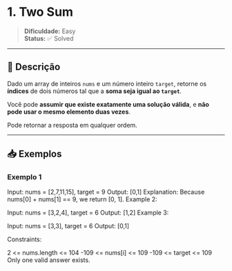 # 1. Two Sum

> **Dificuldade:** Easy  
> **Status:** ✅ Solved

---

## 🧠 Descrição

Dado um array de inteiros `nums` e um número inteiro `target`, retorne os **índices** de dois números tal que a **soma seja igual ao `target`**.

Você pode **assumir que existe exatamente uma solução válida**, e **não pode usar o mesmo elemento duas vezes**.

Pode retornar a resposta em qualquer ordem.

---

## 📥 Exemplos

### Exemplo 1

Input: nums = [2,7,11,15], target = 9
Output: [0,1]
Explanation: Because nums[0] + nums[1] == 9, we return [0, 1].
Example 2:

Input: nums = [3,2,4], target = 6
Output: [1,2]
Example 3:

Input: nums = [3,3], target = 6
Output: [0,1]
 

Constraints:

2 <= nums.length <= 104
-109 <= nums[i] <= 109
-109 <= target <= 109
Only one valid answer exists.